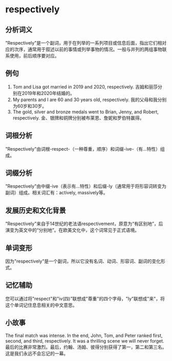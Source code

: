 # respectively

## 分析词义

  

"Respectively"是一个副词，用于在列举的一系列项目或信息后面，指出它们相对应的次序，通常用于叙述以前的事情或列举事物的情况。一般与并列的两组事物联系使用，前后顺序要对应。

  

## 例句

  

1.  Tom and Lisa got married in 2019 and 2020, respectively. 吉姆和丽莎分别在2019年和2020年结婚的。
2.  My parents and I are 60 and 30 years old, respectively. 我的父母和我分别为60岁和30岁。
3.  The gold, silver and bronze medals went to Brian, Jenny, and Robert, respectively. 金、银牌和铜牌分别被布莱恩、詹妮和罗伯特赢得。

  

## 词根分析

  

"Respectively"由词根-respect-（一种尊重，顺序）和词缀-ive-（有...特性）组成。

  

## 词缀分析

  

"Respectively"由中缀-ive（表示有...特性）和后缀-ly（通常用于将形容词转变为副词）组成。相关词汇有：actively, massively等。

  

## 发展历史和文化背景

  

"Respectively"来自于14世纪的老法语respectivement，原意为“有区别地”，后演变为英文中的“分别地”。在欧美文化中，这个词常见于正式语境。

  

## 单词变形

  

因为"respectively"是一个副词，所以它没有名词、动词、形容词、副词的变化形式。

  

## 记忆辅助

  

您可以通过将"respect"和"iv(四)"联想成"尊重"的四个字母，"ly"联想成"来"，将这个单词记住息息相关的中文意思。

  

## 小故事

  

The final match was intense. In the end, John, Tom, and Peter ranked first, second, and third, respectively. It was a thrilling scene we will never forget.  
最后的比赛非常激烈。最后，约翰、汤姆、彼得分别获得了第一，第二和第三名。这是我们永远不会忘记的一幕。
